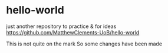 # hello-world
just another repository to practice &amp; for ideas
https://github.com/MatthewClements-UoB/hello-world

This is not quite on the mark
So some changes have been made
